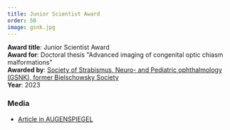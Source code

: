 ```yaml
---
title: Junior Scientist Award
order: 50
image: gsnk.jpg
---
```


**Award title**: Junior Scientist Award \
**Award for**: Doctoral thesis "Advanced imaging of congenital optic chiasm malformations" \
**Awarded by**: [Society of Strabismus, Neuro- and Pediatric ophthalmology (GSNK), former Bielschowsky Society](https://www.gsnk.org/) \
**Year**: 2023

### Media

- [Article in AUGENSPIEGEL](https://www.augenspiegel.com/gemeinsame-tagung-der-gsnk-und-des-bod/)